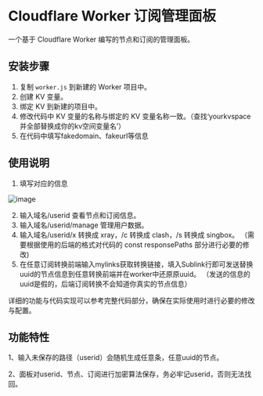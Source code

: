 # Cloudflare Worker 订阅管理面板

一个基于 Cloudflare Worker 编写的节点和订阅的管理面板。

## 安装步骤

1. 复制 `worker.js` 到新建的 Worker 项目中。
2. 创建 KV 变量。
3. 绑定 KV 到新建的项目中。
4. 修改代码中 KV 变量的名称与绑定的 KV 变量名称一致。（查找‘yourkvspace并全部替换成你的kv空间变量名’）
5. 在代码中填写fakedomain、fakeurl等信息

## 使用说明

1. 填写对应的信息

![image](https://github.com/user-attachments/assets/f47fbe5f-5276-4705-8aa6-7fc30e8bde5e)


2. 输入域名/userid 查看节点和订阅信息。
3. 输入域名/userid/manage 管理用户数据。
4. 输入域名/userid/x 转换成 xray，/c 转换成 clash，/s 转换成 singbox。
（需要根据使用的后端的格式对代码的 const responsePaths 部分进行必要的修改)
5. 在任意订阅转换前端输入mylinks获取转换链接，填入Sublink行即可发送替换uuid的节点信息到任意转换前端并在worker中还原原uuid。
（发送的信息的uuid是假的，后端订阅转换不会知道你真实的节点信息）

详细的功能与代码实现可以参考完整代码部分，确保在实际使用时进行必要的修改与配置。

## 功能特性
1、输入未保存的路径（userid）会随机生成任意条，任意uuid的节点。

2、面板对userid、节点、订阅进行加密算法保存，务必牢记userid，否则无法找回。


